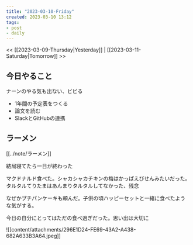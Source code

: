 ```yaml
---
title: "2023-03-10-Friday"
created: 2023-03-10 13:12
tags:
- post
- daily
---
```


<< [[2023-03-09-Thursday|Yesterday]] | [[2023-03-11-Saturday|Tomorrow]] >>

## 今日やること

ナーンのやる気も出ない、ビビる

- 1年間の予定表をつくる
- 論文を読む
- SlackとGitHubの連携

## ラーメン

[[../note/ラーメン]]

結局寝てたら一日が終わった

マクドナルド食べた。シャカシャカチキンの梅はかっぱえびせんみたいだった。タルタルてりたまはあんまりタルタルしてなかった、残念

なぜかプチパンケーキも頼んだ。子供の頃ハッピーセットと一緒に食べたような気がする。

今日の自分にとってはただの食べ過ぎだった。思い出は大切に

![[content/attachments/296E1D24-FE69-43A2-A438-682A633B3A64.jpeg]]